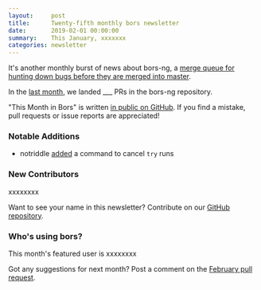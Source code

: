 ```yaml
---
layout:     post
title:      Twenty-fifth monthly bors newsletter
date:       2019-02-01 00:00:00
summary:    This January, xxxxxxx
categories: newsletter
---
```


It's another monthly burst of news about bors-ng, a [merge queue for hunting down bugs before they are merged into master](https://nmattia.com/posts/2019-01-08-hunt-bugs-down-before-they-are-merged.html).

In the [last month](https://github.com/bors-ng/bors-ng/pulls?utf8=%E2%9C%93&q=is%3Apr%20is%3Aclosed%20closed%3A2019-01-01..2019-01-31),
we landed ___ PRs in the bors-ng repository.

"This Month in Bors" is written [in public on GitHub][GitHub for TMiB].
If you find a mistake, pull requests or issue reports are appreciated!

[GitHub for TMiB]: https://github.com/bors-ng/bors-ng.github.io


### Notable Additions

* notriddle [added](https://github.com/bors-ng/bors-ng/pull/570) a command to cancel `try` runs


### New Contributors

xxxxxxxx

Want to see your name in this newsletter? Contribute on our [GitHub repository](https://github.com/bors-ng/bors-ng).


### Who's using bors?

This month's featured user is xxxxxxxx

Got any suggestions for next month?
Post a comment on the [February pull request](https://github.com/bors-ng/bors-ng.github.io/pull/70).
